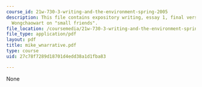 ```yaml
---
course_id: 21w-730-3-writing-and-the-environment-spring-2005
description: This file contains expository writing, essay 1, final version by Mike
  Wongchaowart on "small friends".
file_location: /coursemedia/21w-730-3-writing-and-the-environment-spring-2005/27c78f7289d18701d4edd38a1d1fba83_mike_wnarrative.pdf
file_type: application/pdf
layout: pdf
title: mike_wnarrative.pdf
type: course
uid: 27c78f7289d18701d4edd38a1d1fba83

---
```

None